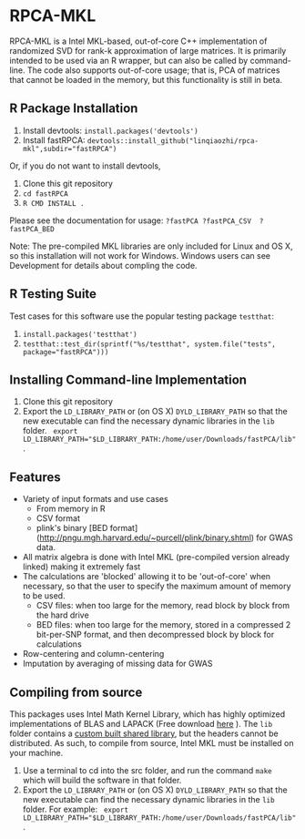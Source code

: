 # RPCA-MKL
RPCA-MKL is a Intel MKL-based, out-of-core C++ implementation of randomized SVD for rank-k approximation of large matrices.  It is primarily intended to be used via an R wrapper, but can also be called by command-line. The code also supports out-of-core usage; that is, PCA of matrices that cannot be loaded in the memory, but this functionality is still in beta. 

## R Package Installation

1. Install devtools: `install.packages('devtools')`
2. Install fastRPCA: `devtools::install_github("linqiaozhi/rpca-mkl",subdir="fastRPCA")`

Or, if you do not want to install devtools,
1.  Clone this git repository
2. `cd fastRPCA`
3. `R CMD INSTALL .`

Please see the documentation for usage: `?fastPCA ?fastPCA_CSV  ?fastPCA_BED `

Note: The pre-compiled MKL libraries are only included for Linux and OS X, so this installation will not work for Windows. Windows users can see Development for details about compling the code. 

## R Testing Suite
Test cases for this software use the popular testing package `testthat`:

1. `install.packages('testthat')`
2. `testthat::test_dir(sprintf("%s/testthat", system.file("tests", package="fastRPCA")))`

## Installing Command-line Implementation
1. Clone this git repository
2. Export the `LD_LIBRARY_PATH` or (on OS X)  `DYLD_LIBRARY_PATH` so that the new executable can find the
   necessary dynamic libraries in the `lib` folder.  ` export
LD_LIBRARY_PATH="$LD_LIBRARY_PATH:/home/user/Downloads/fastPCA/lib"`. 

## Features
* Variety of input formats and use cases
  * From memory in R
  * CSV format
  * plink's binary [BED format] (http://pngu.mgh.harvard.edu/~purcell/plink/binary.shtml) for GWAS data. 
* All matrix algebra is done with Intel MKL (pre-compiled version already linked) making it extremely fast
* The calculations are 'blocked' allowing it to be 'out-of-core' when necessary, so that the user to specify the maximum amount of memory to be used.
  * CSV files: when too large for the memory, read block by block from the hard drive
  * BED files: when too large for the memory, stored in a compressed 2 bit-per-SNP format, and then decompressed block by block for calculations
* Row-centering and column-centering
* Imputation by averaging of missing data for GWAS


## Compiling from source
This packages uses Intel Math Kernel Library, which has highly optimized implementations of BLAS and LAPACK (Free download [here](https://software.intel.com/sites/campaigns/nest/) ).  The `lib` folder contains a [custom built shared library](https://software.intel.com/en-us/node/528690), but the headers cannot be distributed.  As such, to compile from source, Intel MKL must be installed on your machine.

1. Use a terminal to cd into the src folder, and run the command `make` which will build the software in that folder.
2. Export the `LD_LIBRARY_PATH` or (on OS X)  `DYLD_LIBRARY_PATH` so that the new executable can find the
   necessary dynamic libraries in the `lib` folder. For example:
  ` export LD_LIBRARY_PATH="$LD_LIBRARY_PATH:/home/user/Downloads/fastPCA/lib"`. 
